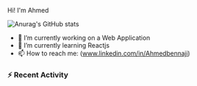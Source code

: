 
Hi! I'm Ahmed

![Anurag's GitHub stats](https://github-readme-stats.vercel.app/api?username=Ahmedbennaji&count_private=true)

- 🔭 I’m currently working on a Web Application
- 🌱 I’m currently learning Reactjs
- 📫 How to reach me: (www.linkedin.com/in/Ahmedbennaji)

### :zap: Recent Activity
<!--START_SECTION:activity-->




